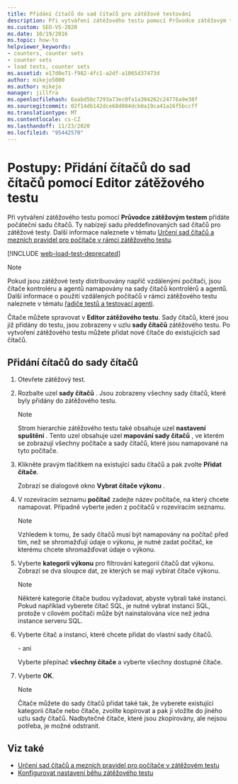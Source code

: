 ```yaml
---
title: Přidání čítačů do sad čítačů pro zátěžové testování
description: Při vytváření zátěžového testu pomocí Průvodce zátěžovým testem přidáte počáteční sadu čítačů. Naučte se přidávat čítače pomocí Editor zátěžového testu.
ms.custom: SEO-VS-2020
ms.date: 10/19/2016
ms.topic: how-to
helpviewer_keywords:
- counters, counter sets
- counter sets
- load tests, counter sets
ms.assetid: e17d0e71-f982-4fc1-a2df-a1065d37473d
author: mikejo5000
ms.author: mikejo
manager: jillfra
ms.openlocfilehash: 6aabd5bc7293a73ec0fa1a304262c24776a9e38f
ms.sourcegitcommit: 02f14db142dce68d084dcb0a19ca41a16f5bccff
ms.translationtype: MT
ms.contentlocale: cs-CZ
ms.lasthandoff: 11/23/2020
ms.locfileid: "95442570"
---
```

# <a name="how-to-add-counters-to-counter-sets-using-the-load-test-editor"></a>Postupy: Přidání čítačů do sad čítačů pomocí Editor zátěžového testu

Při vytváření zátěžového testu pomocí **Průvodce zátěžovým testem** přidáte počáteční sadu čítačů. Ty nabízejí sadu předdefinovaných sad čítačů pro zátěžové testy. Další informace naleznete v tématu [Určení sad čítačů a mezních pravidel pro počítače v rámci zátěžového testu](../test/specify-counter-sets-and-threshold-rules-for-load-testing.md).

[!INCLUDE [web-load-test-deprecated](includes/web-load-test-deprecated.md)]

> [!NOTE]
> Pokud jsou zátěžové testy distribuovány napříč vzdálenými počítači, jsou čítače kontroléru a agentů namapovány na sady čítačů kontrolérů a agentů. Další informace o použití vzdálených počítačů v rámci zátěžového testu naleznete v tématu [řadiče testů a testovací agenti](configure-test-agents-and-controllers-for-load-tests.md).

Čítače můžete spravovat v **Editor zátěžového testu**. Sady čítačů, které jsou již přidány do testu, jsou zobrazeny v uzlu **sady čítačů** zátěžového testu. Po vytvoření zátěžového testu můžete přidat nové čítače do existujících sad čítačů.

## <a name="to-add-counters-to-a-counter-set"></a>Přidání čítačů do sady čítačů

1. Otevřete zátěžový test.

2. Rozbalte uzel **sady čítačů** . Jsou zobrazeny všechny sady čítačů, které byly přidány do zátěžového testu.

    > [!NOTE]
    > Strom hierarchie zátěžového testu také obsahuje uzel **nastavení spuštění** . Tento uzel obsahuje uzel **mapování sady čítačů** , ve kterém se zobrazují všechny počítače a sady čítačů, které jsou namapované na tyto počítače.

3. Klikněte pravým tlačítkem na existující sadu čítačů a pak zvolte **Přidat čítače**.

     Zobrazí se dialogové okno **Vybrat čítače výkonu** .

4. V rozevíracím seznamu **počítač** zadejte název počítače, na který chcete namapovat. Případně vyberte jeden z počítačů v rozevíracím seznamu.

    > [!NOTE]
    > Vzhledem k tomu, že sady čítačů musí být namapovány na počítač před tím, než se shromažďují údaje o výkonu, je nutné zadat počítač, ke kterému chcete shromažďovat údaje o výkonu.

5. Vyberte **kategorii výkonu** pro filtrování kategorií čítačů dat výkonu. Zobrazí se dva sloupce dat, ze kterých se mají vybírat čítače výkonu.

    > [!NOTE]
    > Některé kategorie čítače budou vyžadovat, abyste vybrali také instanci. Pokud například vyberete čítač SQL, je nutné vybrat instanci SQL, protože v cílovém počítači může být nainstalována více než jedna instance serveru SQL.

6. Vyberte čítač a instanci, které chcete přidat do vlastní sady čítačů.

     \- ani

     Vyberte přepínač **všechny čítače** a vyberte všechny dostupné čítače.

7. Vyberte **OK**.

    > [!NOTE]
    > Čítače můžete do sady čítačů přidat také tak, že vyberete existující kategorii čítače nebo čítače, zvolíte kopírovat a pak ji vložíte do jiného uzlu sady čítačů. Nadbytečné čítače, které jsou zkopírovány, ale nejsou potřeba, je možné odstranit.

## <a name="see-also"></a>Viz také

- [Určení sad čítačů a mezních pravidel pro počítače v zátěžovém testu](../test/specify-counter-sets-and-threshold-rules-for-load-testing.md)
- [Konfigurovat nastavení běhu zátěžového testu](../test/configure-load-test-run-settings.md)
